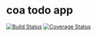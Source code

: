 # coa todo app

[![Build Status](https://app.travis-ci.com/mwafrika/coa-todo-app.svg?branch=ft-todos)](https://app.travis-ci.com/mwafrika/coa-todo-app)
[![Coverage Status](https://coveralls.io/repos/github/mwafrika/coa-todo-app/badge.svg?branch=ft-todos)](https://coveralls.io/github/mwafrika/coa-todo-app?branch=ft-todos)
